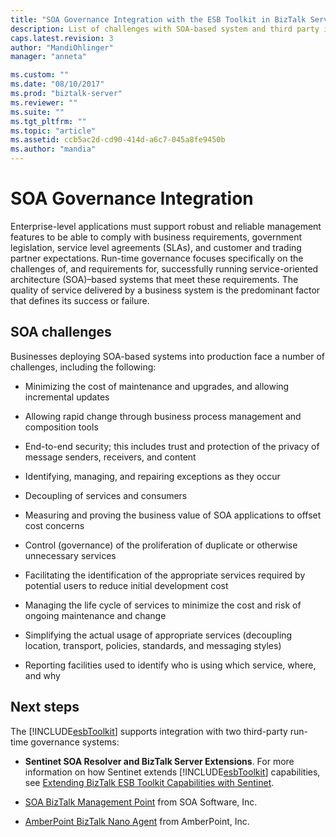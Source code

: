 ```yaml
---
title: "SOA Governance Integration with the ESB Toolkit in BizTalk Server | Microsoft Docs"
description: List of challenges with SOA-based system and third party integration with ESB Toolkit in BizTalk Server
caps.latest.revision: 3
author: "MandiOhlinger"
manager: "anneta"

ms.custom: ""
ms.date: "08/10/2017"
ms.prod: "biztalk-server"
ms.reviewer: ""
ms.suite: ""
ms.tgt_pltfrm: ""
ms.topic: "article"
ms.assetid: ccb5ac2d-cd90-414d-a6c7-045a8fe9450b
ms.author: "mandia"
---
```


# SOA Governance Integration
Enterprise-level applications must support robust and reliable management features to be able to comply with business requirements, government legislation, service level agreements (SLAs), and customer and trading partner expectations. Run-time governance focuses specifically on the challenges of, and requirements for, successfully running service-oriented architecture (SOA)–based systems that meet these requirements. The quality of service delivered by a business system is the predominant factor that defines its success or failure.  

## SOA challenges  
 Businesses deploying SOA-based systems into production face a number of challenges, including the following:  

-   Minimizing the cost of maintenance and upgrades, and allowing incremental updates  

-   Allowing rapid change through business process management and composition tools  

-   End-to-end security; this includes trust and protection of the privacy of message senders, receivers, and content  

-   Identifying, managing, and repairing exceptions as they occur  

-   Decoupling of services and consumers  

-   Measuring and proving the business value of SOA applications to offset cost concerns  

-   Control (governance) of the proliferation of duplicate or otherwise unnecessary services  

-   Facilitating the identification of the appropriate services required by potential users to reduce initial development cost  

-   Managing the life cycle of services to minimize the cost and risk of ongoing maintenance and change  

-   Simplifying the actual usage of appropriate services (decoupling location, transport, policies, standards, and messaging styles)  

-   Reporting facilities used to identify who is using which service, where, and why  

## Next steps
 The [!INCLUDE[esbToolkit](../includes/esbtoolkit-md.md)] supports integration with two third-party run-time governance systems:  

- **Sentinet SOA Resolver and BizTalk Server Extensions**. For more information on how Sentinet extends [!INCLUDE[esbToolkit](../includes/esbtoolkit-md.md)] capabilities, see [Extending BizTalk ESB Toolkit Capabilities with Sentinet](../technical-guides/extending-biztalk-esb-toolkit-capabilities-with-sentinet.md).

- [SOA BizTalk Management Point](../esb-toolkit/soa-biztalk-management-point.md) from SOA Software, Inc.  

- [AmberPoint BizTalk Nano Agent](../esb-toolkit/amberpoint-biztalk-nano-agent.md) from AmberPoint, Inc.
